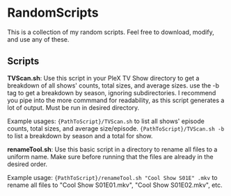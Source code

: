 # RandomScripts
This is a collection of my random scripts. Feel free to download, modify, and use any of these.

## Scripts
**TVScan.sh**: Use this script in your PleX TV Show directory to get a breakdown of all shows' counts, total sizes, and average sizes. use the -b tag to get a breakdown by season, ignoring subdirectories. I recommend you pipe into the more commmand for readability, as this script generates a lot of output. Must be run in desired directory.

Example usages: `{PathToScript}/TVScan.sh` to list all shows' episode counts, total sizes, and average size/episode. `{PathToScript}/TVScan.sh -b` to list a breakdown by season and a total for show.

**renameTool.sh**: Use this basic script in a directory to rename all files to a uniform name. Make sure before running that the files are already in the desired order.

Example usage: `{PathToScript}/renameTool.sh "Cool Show S01E" .mkv` to rename all files to "Cool Show S01E01.mkv", "Cool Show S01E02.mkv", etc.